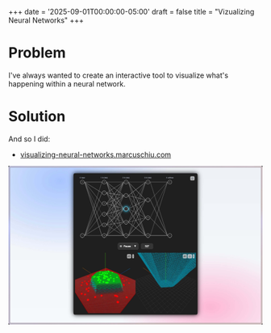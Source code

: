 +++
date = '2025-09-01T00:00:00-05:00'
draft = false
title = "Vizualizing Neural Networks"
+++

# Problem

I've always wanted to create an interactive tool to visualize what's happening within a neural network.

# Solution

And so I did:

- [visualizing-neural-networks.marcuschiu.com](https://visualizing-neural-networks.marcuschiu.com)

[![alt](assets/1.jpeg)](https://visualizing-neural-networks.marcuschiu.com)
